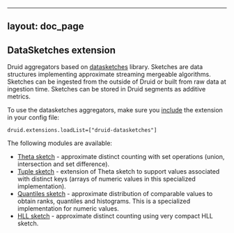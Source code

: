 <!--
  ~ Licensed to the Apache Software Foundation (ASF) under one
  ~ or more contributor license agreements.  See the NOTICE file
  ~ distributed with this work for additional information
  ~ regarding copyright ownership.  The ASF licenses this file
  ~ to you under the Apache License, Version 2.0 (the
  ~ "License"); you may not use this file except in compliance
  ~ with the License.  You may obtain a copy of the License at
  ~
  ~   http://www.apache.org/licenses/LICENSE-2.0
  ~
  ~ Unless required by applicable law or agreed to in writing,
  ~ software distributed under the License is distributed on an
  ~ "AS IS" BASIS, WITHOUT WARRANTIES OR CONDITIONS OF ANY
  ~ KIND, either express or implied.  See the License for the
  ~ specific language governing permissions and limitations
  ~ under the License.
  -->

---
layout: doc_page
---

## DataSketches extension

Druid aggregators based on [datasketches](http://datasketches.github.io/) library. Sketches are data structures implementing approximate streaming mergeable algorithms. Sketches can be ingested from the outside of Druid or built from raw data at ingestion time. Sketches can be stored in Druid segments as additive metrics.

To use the datasketches aggregators, make sure you [include](../../operations/including-extensions.html) the extension in your config file:

```
druid.extensions.loadList=["druid-datasketches"]
```

The following modules are available:

* [Theta sketch](datasketches-theta.html) - approximate distinct counting with set operations (union, intersection and set difference).
* [Tuple sketch](datasketches-tuple.html) - extension of Theta sketch to support values associated with distinct keys (arrays of numeric values in this specialized implementation).
* [Quantiles sketch](datasketches-quantiles.html) - approximate distribution of comparable values to obtain ranks, quantiles and histograms. This is a specialized implementation for numeric values.
* [HLL sketch](datasketches-hll.html) - approximate distinct counting using very compact HLL sketch.

